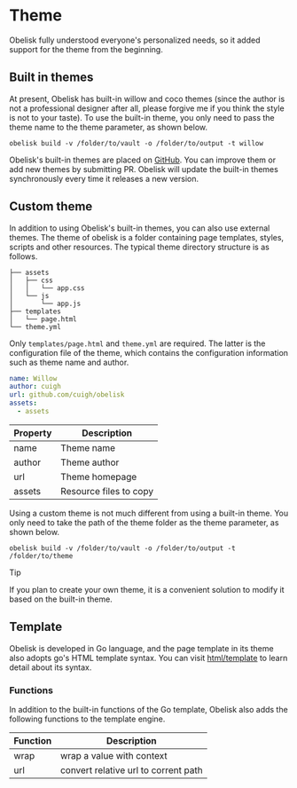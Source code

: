 # Theme

Obelisk fully understood everyone's personalized needs, so it added support for the theme from the beginning.

## Built in themes

At present, Obelisk has built-in willow and coco themes (since the author is not a professional designer after all, please forgive me if you think the style is not to your taste). To use the built-in theme, you only need to pass the theme name to the theme parameter, as shown below.

```shell
obelisk build -v /folder/to/vault -o /folder/to/output -t willow
```

Obelisk's built-in themes are placed on [GitHub](http://github.com/cuigh/obelisk). You can improve them or add new themes by submitting PR. Obelisk will update the built-in themes synchronously every time it releases a new version.

## Custom theme

In addition to using Obelisk's built-in themes, you can also use external themes. The theme of obelisk is a folder containing page templates, styles, scripts and other resources. The typical theme directory structure is as follows.

```
├── assets
│   ├── css
│   │   └── app.css
│   └── js
│       └── app.js
├── templates
│   └── page.html
└── theme.yml
```

Only `templates/page.html` and `theme.yml` are required. The latter is the configuration file of the theme, which contains the configuration information such as theme name and author.

```yaml
name: Willow
author: cuigh
url: github.com/cuigh/obelisk
assets:
  - assets
```

| Property | Description            |
| -------- | ---------------------- |
| name     | Theme name             |
| author   | Theme author           |
| url      | Theme homepage         |
| assets   | Resource files to copy | 

Using a custom theme is not much different from using a built-in theme. You only need to take the path of the theme folder as the theme parameter, as shown below.

```shell
obelisk build -v /folder/to/vault -o /folder/to/output -t /folder/to/theme
```

> [!TIP]
> If you plan to create your own theme, it is a convenient solution to modify it based on the built-in theme.

## Template

Obelisk is developed in Go language, and the page template in its theme also adopts go's HTML template syntax. You can visit [html/template](https://pkg.go.dev/html/template) to learn detail about its syntax.

### Functions

In addition to the built-in functions of the Go template, Obelisk also adds the following functions to the template engine.

| Function | Description                          |
| -------- | ------------------------------------ |
| wrap     | wrap a value with context            |
| url      | convert relative url to corrent path | 
